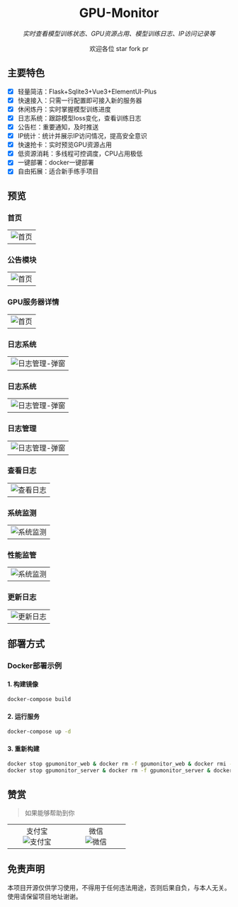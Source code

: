 <div align="center">
<h1>GPU-Monitor</h1>
<p><em>实时查看模型训练状态、GPU资源占用、模型训练日志、IP访问记录等</em></p>
<p>欢迎各位 star fork pr </p>
</div>

## 主要特色

- [x] 轻量简洁：Flask+Sqlite3+Vue3+ElementUI-Plus
- [x] 快速接入：只需一行配置即可接入新的服务器
- [x] 休闲炼丹：实时掌握模型训练进度
- [x] 日志系统：跟踪模型loss变化，查看训练日志
- [x] 公告栏：重要通知，及时推送
- [x] IP统计：统计并展示IP访问情况，提高安全意识
- [x] 快速抢卡：实时预览GPU资源占用
- [x] 低资源消耗：多线程可控调度，CPU占用极低
- [x] 一键部署：docker一键部署
- [x] 自由拓展：适合新手练手项目

## 预览

### 首页

<table style="width: 100%">
<tr style="width: 100%;">
<td colspan="2" style="width: 100%;">
<img src="./img/main.png" alt="首页">
</td>
</tr>
</table>

### 公告模块

<table style="width: 100%">
<tr style="width: 100%;">
<td colspan="2" style="width: 100%;">
<img src="./img/img_5.png" alt="首页">
</td>
</tr>
</table>

### GPU服务器详情
<table style="width: 100%">
<tr style="width: 100%;">
<td colspan="2" style="width: 100%;">
<img src="./img/img_2.png" alt="首页">
</td>
</tr>
</table>


### 日志系统

<table style="width: 100%">
<tr style="width: 100%;">
<td colspan="2" style="width: 100%;">
<img src="./img/log_1.png" alt="日志管理-弹窗">
</td>
</tr>
</table>

### 日志系统

<table style="width: 100%">
<tr style="width: 100%;">
<td colspan="2" style="width: 100%;">
<img src="./img/img_3.png" alt="日志管理-弹窗">
</td>
</tr>
</table>

### 日志管理
<table style="width: 100%">
<tr style="width: 100%;">
<td colspan="2" style="width: 100%;">
<img src="./img/img_4.png" alt="日志管理-弹窗">
</td>
</tr>
</table>

### 查看日志

<table style="width: 100%">
<tr style="width: 100%;">
<td colspan="2" style="width: 100%;">
<img src="./img/log_3.png" alt="查看日志">
</td>
</tr>
</table>

### 系统监测

<table style="width: 100%">
<tr style="width: 100%;">
<td colspan="2" style="width: 100%;">
<img src="./img/img.png" alt="系统监测">
</td>
</tr>
</table>

### 性能监管

<table style="width: 100%">
<tr style="width: 100%;">
<td colspan="2" style="width: 100%;">
<img src="./img/img_1.png" alt="系统监测">
</td>
</tr>
</table>


### 更新日志

<table style="width: 100%">
<tr style="width: 100%;">
<td colspan="2" style="width: 100%;">
<img src="./img/update.png" alt="更新日志">
</td>
</tr>
</table>

## 部署方式

### Docker部署示例

#### 1. 构建镜像

```sh
docker-compose build
```

#### 2. 运行服务

```sh
docker-compose up -d
```

#### 3. 重新构建

```sh
docker stop gpumonitor_web & docker rm -f gpumonitor_web & docker rmi -f  219.216.65.59:5000/gpumonitor_web:latest & \
docker stop gpumonitor_server & docker rm -f gpumonitor_server & docker rmi -f  219.216.65.59:5000/gpumonitor_server:latest & \
```

## 赞赏
> 如果能够帮助到你
<table style="width: 100%">
<tr style="width: 100%">
<td style="width: 30%;text-align: center;">
支付宝<br/>
<img src="./img/zfb.png" alt="支付宝">
</td>
<td style="width: 30%;text-align: center">
微信<br/>
<img src="./img/wx.png" alt="微信">
</td>
</tr>
</table>    

## 免责声明

本项目开源仅供学习使用，不得用于任何违法用途，否则后果自负，与本人无关。使用请保留项目地址谢谢。

